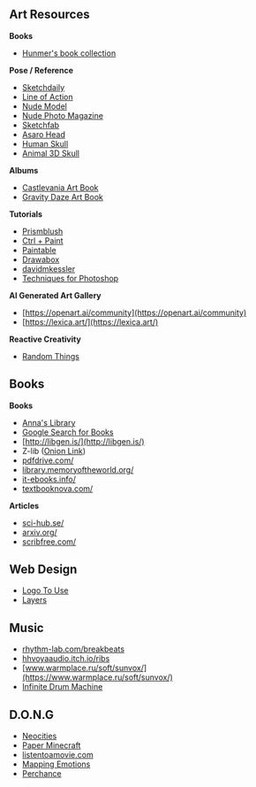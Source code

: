 ## Art Resources

**Books**
- [Hunmer's book collection](https://hunmer.github.io/List-of-drawing-tutorials/#)

**Pose / Reference**
- [Sketchdaily](http://reference.sketchdaily.net/en)
- [Line of Action](https://line-of-action.com/practice-tools/figure-drawing)
- [Nude Model](https://jarfam.livejournal.com/193965.html)
- [Nude Photo Magazine](https://archive.org/details/The_New_Nude_Photo_Magazine_Premiere_Issue/mode/2up)
- [Sketchfab](https://sketchfab.com/3d-models/popular)
- [Asaro Head](https://sketchfab.com/3d-models/asaro-head-9d26548182f8465a8e97371a9170561e)
- [Human Skull](https://sketchfab.com/3d-models/human-skull-replica-7a22ca606b004c12abb377dc511c31f9)
- [Animal 3D Skull](https://x6ud.github.io/#/)

**Albums**
- [Castlevania Art Book](https://www.kotaku.com.au/2018/12/the-art-of-castlevanias-netflix-series/)
- [Gravity Daze Art Book](https://archive.org/details/artbook-Gravity_Daze_Series_Official_Art_Book_vol1)

**Tutorials**
- [Prismblush](https://prismblush.com/tutorials/)
- [Ctrl + Paint](https://www.ctrlpaint.com/)
- [Paintable](https://paintable.cc/academy/)
- [Drawabox](https://drawabox.com/)
- [davidmkessler](https://www.davidmkessler.com/blog/23789/value-studies-the-artists-essential-tool)
- [Techniques for Photoshop](http://www.floobynooby.com/ICG/artvalues.html)

**AI Generated Art Gallery**
- [https://openart.ai/community](https://openart.ai/community)
- [https://lexica.art/](https://lexica.art/)

**Reactive Creativity**
- [Random Things](https://www.randomlists.com/things)

## Books

**Books**
- [Anna's Library](https://annas-archive.org/)
- [Google Search for Books](https://cse.google.com/cse?cx=000661023013169144559:a1-kkiboeco)
- [http://libgen.is/](http://libgen.is/)
- Z-lib ([Onion Link](http://bookszlibb74ugqojhzhg2a63w5i2atv5bqarulgczawnbmsb6s6qead.onion/))
- [pdfdrive.com/](https://www.pdfdrive.com/)
- [library.memoryoftheworld.org/](http://library.memoryoftheworld.org/)
- [it-ebooks.info/](https://it-ebooks.info/)
- [textbooknova.com/](http://www.textbooknova.com/)

**Articles**
- [sci-hub.se/](https://sci-hub.se/)
- [arxiv.org/](https://arxiv.org/)
- [scribfree.com/](https://scribfree.com/)

## Web Design

- [Logo To Use](https://www.logotouse.com/)
- [Layers](https://layers.to/)

## Music

- [rhythm-lab.com/breakbeats](https://rhythm-lab.com/breakbeats)
- [hhvoyaaudio.itch.io/ribs](https://hvoyaaudio.itch.io/ribs)
- [www.warmplace.ru/soft/sunvox/](https://www.warmplace.ru/soft/sunvox/)
- [Infinite Drum Machine](https://experiments.withgoogle.com/ai/drum-machine/view/)

## D.O.N.G

- [Neocities](neocities.org/)
- [Paper Minecraft](https://scratch.mit.edu/projects/10128407/)
- [listentoamovie.com](https://listentoamovie.com/media/index.php)
- [Mapping Emotions](https://www.alancowen.com/vocs)
- [Perchance](https://perchance.org/welcome)
